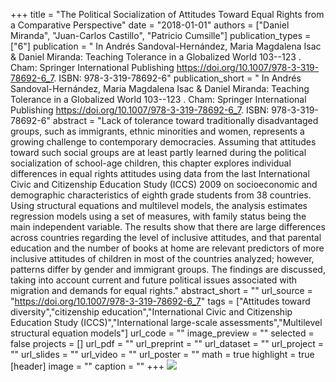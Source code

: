 +++
title = "The Political Socialization of Attitudes Toward Equal Rights from a Comparative Perspective"
date = "2018-01-01"
authors = ["Daniel Miranda", "Juan-Carlos Castillo", "Patricio Cumsille"]
publication_types = ["6"]
publication = " In Andrés Sandoval-Hernández, Maria Magdalena Isac & Daniel Miranda: Teaching Tolerance in a Globalized World 103--123 . Cham: Springer International Publishing https://doi.org/10.1007/978-3-319-78692-6_7. ISBN: 978-3-319-78692-6"
publication_short = " In Andrés Sandoval-Hernández, Maria Magdalena Isac & Daniel Miranda: Teaching Tolerance in a Globalized World 103--123 . Cham: Springer International Publishing https://doi.org/10.1007/978-3-319-78692-6_7. ISBN: 978-3-319-78692-6"
abstract = "Lack of tolerance toward traditionally disadvantaged groups, such as immigrants, ethnic minorities and women, represents a growing challenge to contemporary democracies. Assuming that attitudes toward such social groups are at least partly learned during the political socialization of school-age children, this chapter explores individual differences in equal rights attitudes using data from the last International Civic and Citizenship Education Study (ICCS) 2009 on socioeconomic and demographic characteristics of eighth grade students from 38 countries. Using structural equations and multilevel models, the analysis estimates regression models using a set of measures, with family status being the main independent variable. The results show that there are large differences across countries regarding the level of inclusive attitudes, and that parental education and the number of books at home are relevant predictors of more inclusive attitudes of children in most of the countries analyzed; however, patterns differ by gender and immigrant groups. The findings are discussed, taking into account current and future political issues associated with migration and demands for equal rights."
abstract_short = ""
url_source = "https://doi.org/10.1007/978-3-319-78692-6_7"
tags = ["Attitudes toward diversity","citizenship education","International Civic and Citizenship Education Study (ICCS)","International large-scale assessments","Multilevel structural equation models"]
url_code = ""
image_preview = ""
selected = false
projects = []
url_pdf = ""
url_preprint = ""
url_dataset = ""
url_project = ""
url_slides = ""
url_video = ""
url_poster = ""
math = true
highlight = true
[header]
image = ""
caption = ""
+++
![](https://media.springernature.com/w306/springer-static/cover-hires/book/978-3-319-78692-6)
